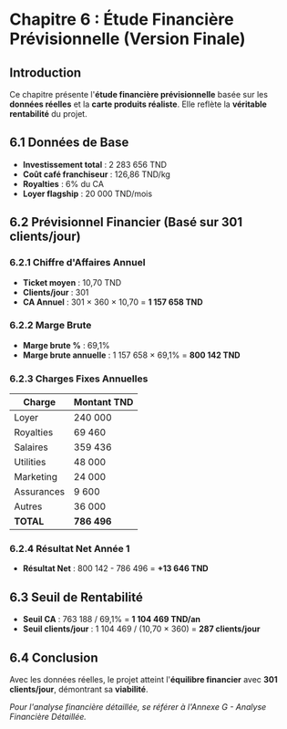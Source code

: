 # Chapitre 6 : Étude Financière Prévisionnelle (Version Finale)

## Introduction

Ce chapitre présente l'**étude financière prévisionnelle** basée sur les **données réelles** et la **carte produits réaliste**. Elle reflète la **véritable rentabilité** du projet.

## 6.1 Données de Base

- **Investissement total** : 2 283 656 TND
- **Coût café franchiseur** : 126,86 TND/kg
- **Royalties** : 6% du CA
- **Loyer flagship** : 20 000 TND/mois

## 6.2 Prévisionnel Financier (Basé sur 301 clients/jour)

### 6.2.1 Chiffre d'Affaires Annuel
- **Ticket moyen** : 10,70 TND
- **Clients/jour** : 301
- **CA Annuel** : 301 × 360 × 10,70 = **1 157 658 TND**

### 6.2.2 Marge Brute
- **Marge brute %** : 69,1%
- **Marge brute annuelle** : 1 157 658 × 69,1% = **800 142 TND**

### 6.2.3 Charges Fixes Annuelles

| Charge | Montant TND |
|--------|-------------|
| Loyer | 240 000 |
| Royalties | 69 460 |
| Salaires | 359 436 |
| Utilities | 48 000 |
| Marketing | 24 000 |
| Assurances | 9 600 |
| Autres | 36 000 |
| **TOTAL** | **786 496** |

### 6.2.4 Résultat Net Année 1
- **Résultat Net** : 800 142 - 786 496 = **+13 646 TND**

## 6.3 Seuil de Rentabilité

- **Seuil CA** : 763 188 / 69,1% = **1 104 469 TND/an**
- **Seuil clients/jour** : 1 104 469 / (10,70 × 360) = **287 clients/jour**

## 6.4 Conclusion

Avec les données réelles, le projet atteint l'**équilibre financier** avec **301 clients/jour**, démontrant sa **viabilité**.

*Pour l'analyse financière détaillée, se référer à l'Annexe G - Analyse Financière Détaillée.*
